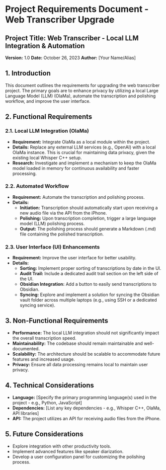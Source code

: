 # Project Requirements Document - Web Transcriber Upgrade

## Project Title: Web Transcriber - Local LLM Integration & Automation

**Version:** 1.0
**Date:** October 26, 2023
**Author:** [Your Name/Alias]

## 1. Introduction

This document outlines the requirements for upgrading the web transcriber project. The primary goals are to enhance privacy by 
utilizing a local Large Language Model (LLM) (OlaMa), automate the transcription and polishing workflow, and improve the user 
interface.

## 2. Functional Requirements

### 2.1. Local LLM Integration (OlaMa)

*   **Requirement:** Integrate OlaMa as a local module within the project.
*   **Details:** Replace any external LLM services (e.g., OpenAI) with a local OlaMa instance. This is crucial for maintaining 
data privacy, given the existing local Whisper C++ setup.
*   **Research:** Investigate and implement a mechanism to keep the OlaMa model loaded in memory for continuous availability and 
faster processing.

### 2.2. Automated Workflow

*   **Requirement:** Automate the transcription and polishing process.
*   **Details:**
    *   **Initiation:** Transcription should automatically start upon receiving a new audio file via the API from the iPhone.
    *   **Polishing:** Upon transcription completion, trigger a large language model (LLM) polishing process.
    *   **Output:** The polishing process should generate a Markdown (.md) file containing the polished transcription.

### 2.3. User Interface (UI) Enhancements

*   **Requirement:** Improve the user interface for better usability.
*   **Details:**
    *   **Sorting:** Implement proper sorting of transcriptions by date in the UI.
    *   **Audit Trail:** Include a dedicated audit trail section on the left side of the UI.
    *   **Obsidian Integration:** Add a button to easily send transcriptions to Obsidian.
    *   **Syncing:** Explore and implement a solution for syncing the Obsidian vault folder across multiple laptops (e.g., using 
SSH or a dedicated syncing service).

## 3. Non-Functional Requirements

*   **Performance:** The local LLM integration should not significantly impact the overall transcription speed.
*   **Maintainability:** The codebase should remain maintainable and well-documented.
*   **Scalability:** The architecture should be scalable to accommodate future features and increased usage.
*   **Privacy:** Ensure all data processing remains local to maintain user privacy.

## 4. Technical Considerations

*   **Language:** [Specify the primary programming language(s) used in the project - e.g., Python, JavaScript]
*   **Dependencies:** [List any key dependencies - e.g., Whisper C++, OlaMa, API libraries]
*   **API:** The project utilizes an API for receiving audio files from the iPhone.

## 5. Future Considerations

*   Explore integration with other productivity tools.
*   Implement advanced features like speaker diarization.
*   Develop a user configuration panel for customizing the polishing process.
